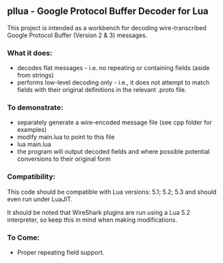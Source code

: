 ## pllua - Google Protocol Buffer Decoder for Lua

This project is intended as a workbench for decoding wire-transcribed Google Protocol Buffer (Version 2 & 3) messages.

### What it does:

* decodes flat messages - i.e. no repeating or containing fields (aside from strings)
* performs low-level decoding only - i.e., it does not attempt to match fields with their original definitions in the relevant .proto file.

### To demonstrate:

* separately generate a wire-encoded message file (see cpp folder for examples)
* modify main.lua to point to this file
* lua main.lua
* the program will output decoded fields and where possible potential conversions to their original form

### Compatibility:

This code should be compatible with Lua versions: 5.1; 5.2; 5.3 and should even run under LuaJIT.

It should be noted that WireShark plugins are run using a Lua 5.2 interpreter, so keep this in mind when making modifications.

### To Come:

* Proper repeating field support.